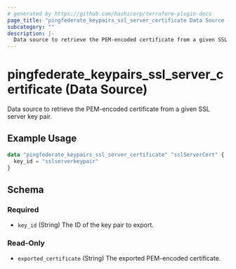 ```yaml
---
# generated by https://github.com/hashicorp/terraform-plugin-docs
page_title: "pingfederate_keypairs_ssl_server_certificate Data Source - terraform-provider-pingfederate"
subcategory: ""
description: |-
  Data source to retrieve the PEM-encoded certificate from a given SSL server key pair.
---
```


# pingfederate_keypairs_ssl_server_certificate (Data Source)

Data source to retrieve the PEM-encoded certificate from a given SSL server key pair.

## Example Usage

```terraform
data "pingfederate_keypairs_ssl_server_certificate" "sslServerCert" {
  key_id = "sslserverkeypair"
}
```

<!-- schema generated by tfplugindocs -->
## Schema

### Required

- `key_id` (String) The ID of the key pair to export.

### Read-Only

- `exported_certificate` (String) The exported PEM-encoded certificate.
